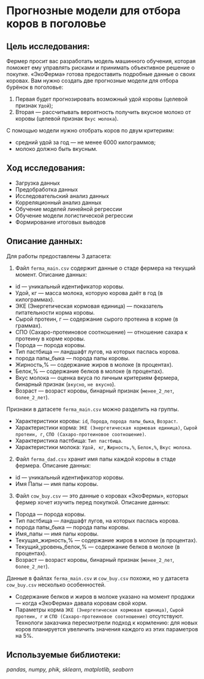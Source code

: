 # Прогнозные модели для отбора коров в поголовье

## Цель исследования:

Фермер просит вас разработать модель машинного обучения, которая поможет ему управлять рисками и принимать объективное решение о покупке. «ЭкоФерма» готова предоставить подробные данные о своих коровах. Вам нужно создать две прогнозные модели для отбора бурёнок в поголовье:
1.    Первая будет прогнозировать возможный удой коровы (целевой признак `Удой`);
2.    Вторая — рассчитывать вероятность получить вкусное молоко от коровы (целевой признак `Вкус молока`).

С помощью модели нужно отобрать коров по двум критериям:
* средний удой за год — не менее 6000 килограммов;
* молоко должно быть вкусным.

## Ход исследования:

* Загрузка данных
* Предобработка данных
* Исследовательский анализ данных
* Корреляционный анализ данных
* Обучение моделей линейной регрессии
* Обучение модели логистической регрессии
* Формирование итоговых выводов

## Описание данных:

Для работы предоставлены 3 датасета:
1.    Файл `ferma_main.csv` содержит данные о стаде фермера на текущий момент. Описание данных:
*  id — уникальный идентификатор коровы.
* Удой, кг — масса молока, которую корова даёт в год (в килограммах).
* ЭКЕ (Энергетическая кормовая единица) — показатель питательности корма коровы.
* Сырой протеин, г — содержание сырого протеина в корме (в граммах).
* СПО (Сахаро-протеиновое соотношение) — отношение сахара к протеину в корме коровы.
* Порода — порода коровы.
* Тип пастбища — ландшафт лугов, на которых паслась корова.
* порода папы_быка — порода папы коровы.
* Жирность,% — содержание жиров в молоке (в процентах).
* Белок,% — содержание белков в молоке (в процентах).
* Вкус молока — оценка вкуса по личным критериям фермера, бинарный признак (`вкусно`, `не вкусно`).
* Возраст — возраст коровы, бинарный признак (`менее_2_лет`, `более_2_лет`).

Признаки в датасете `ferma_main.csv` можно разделить на группы.
* Характеристики коровы: `id`, `Порода`, `порода папы_быка`, `Возраст`.
* Характеристики корма: `ЭКЕ (Энергетическая кормовая единица)`, `Сырой протеин, г`, `СПО (Сахаро-протеиновое соотношение)`.
* Характеристика пастбища: `Тип пастбища`.
* Характеристики молока: `Удой, кг`, `Жирность,%`, `Белок,%`, `Вкус молока`.


2.    Файл `ferma_dad.csv` хранит имя папы каждой коровы в стаде фермера. Описание данных:
* id — уникальный идентификатор коровы.
* Имя Папы — имя папы коровы.
3.    Файл `cow_buy.csv` — это данные о коровах «ЭкоФермы», которых фермер хочет изучить перед покупкой. Описание данных:
* Порода — порода коровы.
* Тип пастбища — ландшафт лугов, на которых паслась корова.
* порода папы_быка — порода папы коровы.
* Имя_папы — имя папы коровы.
* Текущая_жирность,% — содержание жиров в молоке (в процентах).
* Текущий_уровень_белок,% — содержание белков в молоке (в процентах).
* Возраст — возраст коровы, бинарный признак (`менее_2_лет`, `более_2_лет`).

Данные в файлах `ferma_main.csv` и `cow_buy.csv` похожи, но у датасета `cow_buy.csv` несколько особенностей.

* Содержание белков и жиров в молоке указано на момент продажи — когда «ЭкоФерма» давала коровам свой корм.
* Параметры корма `ЭКЕ (Энергетическая кормовая единица)`, `Сырой протеин, г` и `СПО (Сахаро-протеиновое соотношение)` отсутствуют. Технологи заказчика пересмотрели подход к кормлению: для новых коров планируется увеличить значения каждого из этих параметров на 5%.

## Используемые библиотеки:
*pandas, numpy, phik, sklearn, matplotlib, seaborn*
